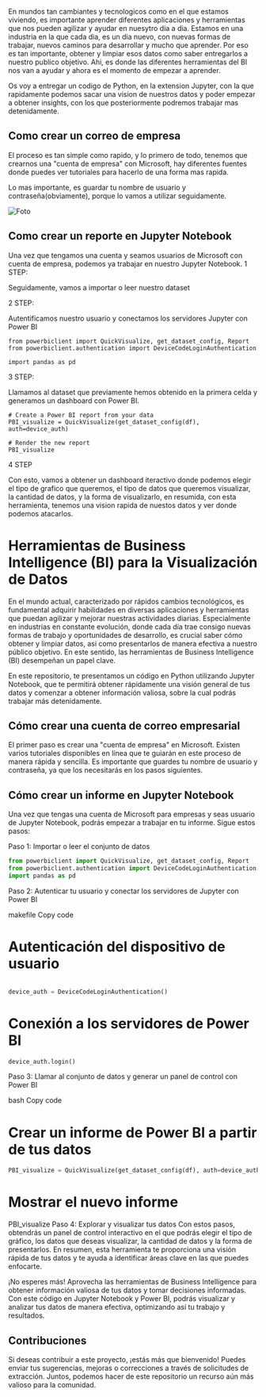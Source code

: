 En mundos tan cambiantes y tecnologicos como en el que estamos viviendo, es importante aprender diferentes aplicaciones y herramientas que nos pueden agilizar y ayudar en nuesytro dia a dia.
Estamos en una industria en la que cada dia, es un dia nuevo, con nuevas formas de trabajar, nuevos caminos para desarrollar y mucho que aprender.
Por eso es tan importante, obtener y limpiar esos datos como saber entregarlos a nuestro publico objetivo.
Ahi, es donde las diferentes herramientas del BI nos van a ayudar y ahora es el momento de empezar a aprender.

Os voy a entregar un codigo de Python, en la extension Jupyter, con la que rapidamente podemos sacar una vision de nuestros datos y poder empezar a obtener insights, con los que posteriormente podremos trabajar mas detenidamente.

## Como crear un correo de empresa 

El proceso es tan simple como rapido, y lo primero de todo, tenemos que crearnos una "cuenta de empresa" con Microsoft, hay diferentes fuentes donde puedes ver tutoriales para hacerlo de una forma mas rapida.

Lo mas importante, es guardar tu nombre de usuario y contraseña(obviamente), porque lo vamos a utilizar seguidamente.

![Foto]('img/1.jpg')

## Como crear un reporte en Jupyter Notebook

Una vez que tengamos una cuenta y seamos usuarios de Microsoft con cuenta de empresa, podemos ya trabajar en nuestro Jupyter Notebook.
1 STEP:

Seguidamente, vamos a importar o leer nuestro dataset 

2 STEP: 

Autentificamos nuestro usuario y conectamos los servidores Jupyter con Power BI
```
from powerbiclient import QuickVisualize, get_dataset_config, Report
from powerbiclient.authentication import DeviceCodeLoginAuthentication

import pandas as pd
```

3 STEP:

Llamamos al dataset que previamente hemos obtenido en la primera celda y generamos un dashboard con Power BI.

```
# Create a Power BI report from your data
PBI_visualize = QuickVisualize(get_dataset_config(df), auth=device_auth)

# Render the new report
PBI_visualize
```

4 STEP

Con esto, vamos a obtener un dashboard iteractivo donde podemos elegir el tipo de grafico que queremos, el tipo de datos que queremos visualizar, la cantidad de datos, y la forma de visualizarlo, en resumida, con esta herramienta, tenemos una vision rapida de nuestos datos y ver donde podemos atacarlos.


# Herramientas de Business Intelligence (BI) para la Visualización de Datos
En el mundo actual, caracterizado por rápidos cambios tecnológicos, es fundamental adquirir habilidades en diversas aplicaciones y herramientas que puedan agilizar y mejorar nuestras actividades diarias. Especialmente en industrias en constante evolución, donde cada día trae consigo nuevas formas de trabajo y oportunidades de desarrollo, es crucial saber cómo obtener y limpiar datos, así como presentarlos de manera efectiva a nuestro público objetivo. En este sentido, las herramientas de Business Intelligence (BI) desempeñan un papel clave.

En este repositorio, te presentamos un código en Python utilizando Jupyter Notebook, que te permitirá obtener rápidamente una visión general de tus datos y comenzar a obtener información valiosa, sobre la cual podrás trabajar más detenidamente.

## Cómo crear una cuenta de correo empresarial
El primer paso es crear una "cuenta de empresa" en Microsoft. Existen varios tutoriales disponibles en línea que te guiarán en este proceso de manera rápida y sencilla. Es importante que guardes tu nombre de usuario y contraseña, ya que los necesitarás en los pasos siguientes.

## Cómo crear un informe en Jupyter Notebook
Una vez que tengas una cuenta de Microsoft para empresas y seas usuario de Jupyter Notebook, podrás empezar a trabajar en tu informe. Sigue estos pasos:

Paso 1: Importar o leer el conjunto de datos

```python
from powerbiclient import QuickVisualize, get_dataset_config, Report
from powerbiclient.authentication import DeviceCodeLoginAuthentication
import pandas as pd
```
Paso 2: Autenticar tu usuario y conectar los servidores de Jupyter con Power BI

makefile
Copy code
# Autenticación del dispositivo de usuario

```python 

device_auth = DeviceCodeLoginAuthentication()
```
# Conexión a los servidores de Power BI
``` python 
device_auth.login()
```
Paso 3: Llamar al conjunto de datos y generar un panel de control con Power BI

bash
Copy code
# Crear un informe de Power BI a partir de tus datos
``` python
PBI_visualize = QuickVisualize(get_dataset_config(df), auth=device_auth)

```

# Mostrar el nuevo informe
PBI_visualize
Paso 4: Explorar y visualizar tus datos
Con estos pasos, obtendrás un panel de control interactivo en el que podrás elegir el tipo de gráfico, los datos que deseas visualizar, la cantidad de datos y la forma de presentarlos. En resumen, esta herramienta te proporciona una visión rápida de tus datos y te ayuda a identificar áreas clave en las que puedes enfocarte.

¡No esperes más! Aprovecha las herramientas de Business Intelligence para obtener información valiosa de tus datos y tomar decisiones informadas. Con este código en Jupyter Notebook y Power BI, podrás visualizar y analizar tus datos de manera efectiva, optimizando así tu trabajo y resultados.

## Contribuciones
Si deseas contribuir a este proyecto, ¡estás más que bienvenido! Puedes enviar tus sugerencias, mejoras o correcciones a través de solicitudes de extracción. Juntos, podemos hacer de este repositorio un recurso aún más valioso para la comunidad.
